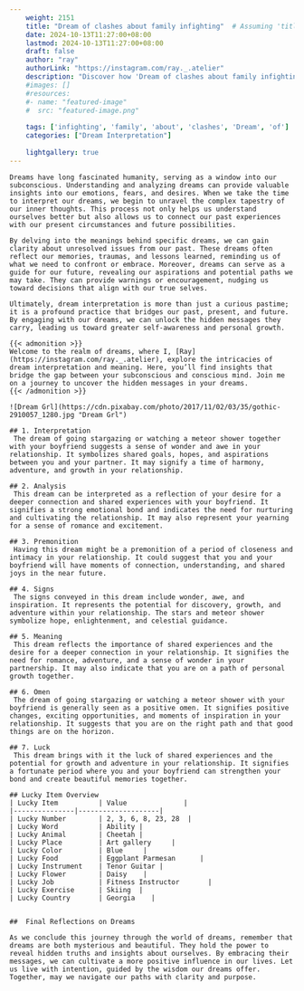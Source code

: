 ```yaml
---
    weight: 2151
    title: "Dream of clashes about family infighting"  # Assuming 'title' column exists
    date: 2024-10-13T11:27:00+08:00
    lastmod: 2024-10-13T11:27:00+08:00
    draft: false
    author: "ray"
    authorLink: "https://instagram.com/ray._.atelier"
    description: "Discover how 'Dream of clashes about family infighting' can interpret your future and uncover its significant meanings in your life."
    #images: []
    #resources:
    #- name: "featured-image"
    #  src: "featured-image.png"
    
    tags: ['infighting', 'family', 'about', 'clashes', 'Dream', 'of']
    categories: ["Dream Interpretation"]
    
    lightgallery: true
---
```

    
    Dreams have long fascinated humanity, serving as a window into our subconscious. Understanding and analyzing dreams can provide valuable insights into our emotions, fears, and desires. When we take the time to interpret our dreams, we begin to unravel the complex tapestry of our inner thoughts. This process not only helps us understand ourselves better but also allows us to connect our past experiences with our present circumstances and future possibilities.
    
    By delving into the meanings behind specific dreams, we can gain clarity about unresolved issues from our past. These dreams often reflect our memories, traumas, and lessons learned, reminding us of what we need to confront or embrace. Moreover, dreams can serve as a guide for our future, revealing our aspirations and potential paths we may take. They can provide warnings or encouragement, nudging us toward decisions that align with our true selves.
    
    Ultimately, dream interpretation is more than just a curious pastime; it is a profound practice that bridges our past, present, and future. By engaging with our dreams, we can unlock the hidden messages they carry, leading us toward greater self-awareness and personal growth.
    
    {{< admonition >}}
    Welcome to the realm of dreams, where I, [Ray](https://instagram.com/ray._.atelier), explore the intricacies of dream interpretation and meaning. Here, you’ll find insights that bridge the gap between your subconscious and conscious mind. Join me on a journey to uncover the hidden messages in your dreams.
    {{< /admonition >}}
    
    ![Dream Grl](https://cdn.pixabay.com/photo/2017/11/02/03/35/gothic-2910057_1280.jpg "Dream Grl")
    
    ## 1. Interpretation
     The dream of going stargazing or watching a meteor shower together with your boyfriend suggests a sense of wonder and awe in your relationship. It symbolizes shared goals, hopes, and aspirations between you and your partner. It may signify a time of harmony, adventure, and growth in your relationship.
    
    ## 2. Analysis
     This dream can be interpreted as a reflection of your desire for a deeper connection and shared experiences with your boyfriend. It signifies a strong emotional bond and indicates the need for nurturing and cultivating the relationship. It may also represent your yearning for a sense of romance and excitement.
    
    ## 3. Premonition
     Having this dream might be a premonition of a period of closeness and intimacy in your relationship. It could suggest that you and your boyfriend will have moments of connection, understanding, and shared joys in the near future.
    
    ## 4. Signs
     The signs conveyed in this dream include wonder, awe, and inspiration. It represents the potential for discovery, growth, and adventure within your relationship. The stars and meteor shower symbolize hope, enlightenment, and celestial guidance.
    
    ## 5. Meaning
     This dream reflects the importance of shared experiences and the desire for a deeper connection in your relationship. It signifies the need for romance, adventure, and a sense of wonder in your partnership. It may also indicate that you are on a path of personal growth together.
    
    ## 6. Omen
     The dream of going stargazing or watching a meteor shower with your boyfriend is generally seen as a positive omen. It signifies positive changes, exciting opportunities, and moments of inspiration in your relationship. It suggests that you are on the right path and that good things are on the horizon.
    
    ## 7. Luck
     This dream brings with it the luck of shared experiences and the potential for growth and adventure in your relationship. It signifies a fortunate period where you and your boyfriend can strengthen your bond and create beautiful memories together.
    
    ## Lucky Item Overview
    | Lucky Item          | Value              |
    |---------------|--------------------|
    | Lucky Number        | 2, 3, 6, 8, 23, 28  |
    | Lucky Word          | Ability |
    | Lucky Animal        | Cheetah |
    | Lucky Place         | Art gallery     |
    | Lucky Color         | Blue     |
    | Lucky Food          | Eggplant Parmesan      |
    | Lucky Instrument    | Tenor Guitar |
    | Lucky Flower        | Daisy    |
    | Lucky Job           | Fitness Instructor       |
    | Lucky Exercise      | Skiing  |
    | Lucky Country       | Georgia    |
    
    
    ##  Final Reflections on Dreams
    
    As we conclude this journey through the world of dreams, remember that dreams are both mysterious and beautiful. They hold the power to reveal hidden truths and insights about ourselves. By embracing their messages, we can cultivate a more positive influence in our lives. Let us live with intention, guided by the wisdom our dreams offer. Together, may we navigate our paths with clarity and purpose.
    